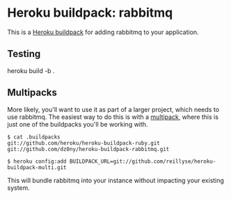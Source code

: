 Heroku buildpack: rabbitmq
======================

This is a [Heroku buildpack](http://devcenter.heroku.com/articles/buildpacks)
for adding rabbitmq to your application.

Testing
-------
heroku build -b .


Multipacks
----------

More likely, you'll want to use it as part of a larger project, which needs to use rabbitmq. The easiest way to do this is with a [multipack](https://github.com/ddollar/heroku-buildpack-multi),
where this is just one of the buildpacks you'll be working with.

    $ cat .buildpacks
    git://github.com/heroku/heroku-buildpack-ruby.git
    git://github.com/dz0ny/heroku-buildpack-rabbitmq.git

    $ heroku config:add BUILDPACK_URL=git://github.com/reillyse/heroku-buildpack-multi.git

This will bundle rabbitmq into your instance without impacting your existing
system.
